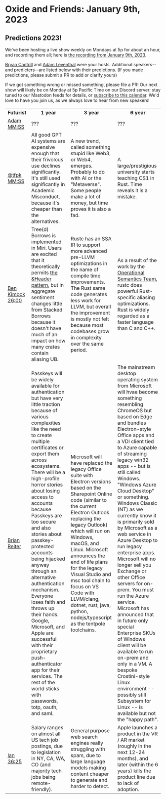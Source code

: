 # Oxide and Friends: January 9th, 2023

## Predictions 2023!

We've been hosting a live show weekly on Mondays at 5p for about an hour,
and recording them all; here is
[the recording from January 9th, 2023](https://youtu.be/6nQbe9EYFaw).


[Bryan Cantrill](https://mastodon.social/@bcantrill) and
[Adam Leventhal](https://mastodon.social/@ahl) were your hosts.
Additional speakers--and predicters--are listed below with their predictions.
(If you made predictions, please submit a PR to add or clarify yours)

<table>
<tr>
<th>Futurist</th>
<th>1 year</th>
<th>3 year</th>
<th>6 year</th>
</tr>

<tr>
<td>
  <a href="https://mastodon.social/@ahl">Adam</a><br>
  <a href="https://youtu.be/XXX?tSSS">MM:SS</a>
</td>
<td>
???
</td>
<td>
???
</td>
<td>
???
</td>

</tr>
<tr>
<td>
  <a href="https://github.com/tfpk/">@tfpk</a><br>
  <a href="https://youtu.be/XXX?tSSS">MM:SS</a>
</td>
<td>
  All good GPT AI systems are expensive enough that their frivolous use declines significantly.
  It's still used significantly in Academic Misconduct, because it's cheaper than the alternatives.
</td>
<td>
  A new trend, called something stupid like Web3, or Web4, emerges. Probably to do with AI
  or the "Metaverse". Some people make a lot of money, but time proves it is also a fad.
</td>
<td>
  A large/prestigious university starts teaching CS1 in Rust. Time reveals it is a mistake.
</td>

<tr>
<td>
  <a href="https://hachyderm.io/@saethlin">Ben Kimock</a><br>
  <a href="https://youtu.be/6nQbe9EYFaw?t=1560">26:00</a>
</td>
<td>
Tree(d) Borrows is implemented in Miri. Users are excited that it theoretically permits <a href="https://github.com/rust-lang/unsafe-code-guidelines/issues/256">the &Header pattern</a>, but in aggregate sentiment changes little from Stacked Borrows because it doesn't have much of an impact on how many crates contain aliasing UB.
</td>
<td>
Rustc has an SSA IR to support more advanced pre-LLVM optimizations in the name of compile time improvements. The Rust same code generates less work for LLVM, but overall the improvement is mostly not felt because most codebases grow in complexity over the same period.
</td>
<td>
As a result of the work by the <a href="https://github.com/rust-lang/rfcs/pull/3346">Operational Semantics Team</a>, rustc does powerful Rust-specific aliasing optimizations. Rust is widely regarded as a faster language than C and C++.
</td>
</tr>
  
<tr>

<td>
  <a href="https://hachyderm.io/@breiter">Brian Reiter</a>
</td>

<td>
Passkeys will be widely available for authentication but have very little traction because of various complexities like the need to create multiple certificates or export them across ecosystems. There will be a high-profile horror stories about losing access to accounts because Passkeys are too secure and also stories about passkey-protected accounts being hijacked anyway through an alternative authentication mechanism. Everyone loses faith and throws up their hands. Google, Microsoft, and Apple are successful with their proprietary push-authenticator app for their services. The rest of the world sticks with passwords, totp, oauth, and saml.
</td>

<td>
Microsoft will have replaced the legacy Office suite with Electron versions based on the Sharepoint Online code (similar to the current Electron Outlook replacing the legacy Outlook) which will run on Windows, macOS, and Linux. Microsoft announces the end of life plans for the legacy Visual Studio and msc tool chain to focus on VS Code with LLVM/clang, dotnet, rust, java, python, nodejs/typescript as the tentpole toolchains.
</td>

<td>
The mainstream desktop operating system from Microsoft will hvae become something resembling ChromeOS but based on Edge and bundles Electron-style Office apps and a VDI client tied to Azure capable of streaming legacy win32 apps -- but is still called Windows. "Windows Azure Cloud Desktop" or something. Windows Classic (NT) as we currently know it is primarily sold by Microsoft as a web service in Azure Desktop to run legacy enterprise apps. Microsoft will no longer sell you Exchange or other Office servers for on-prem. You must run the Azure service. Microsoft has announced that in future only special Enterprise SKUs of Windows client will be available to run on-prem and only in a VM. A bespoke Crostini-style Linux environment -- possibly still Subsystem for Linux -- is available but not the "happy path".
</td>

<tr>
<td>
  <a href="https://hachyderm.io/@iangrunert">Ian</a><br>
  <a href="https://youtu.be/6nQbe9EYFaw?t=2185">36:25</a>
</td>
<td>
Salary ranges on almost all US tech job postings, due to legislation in NY, CA, WA, CO (and majority tech jobs being remote-friendly).
</td>
<td>
General purpose web search engines really struggling with spam, due to large language models making content cheaper to generate and harder to detect.
</td>
<td>
Apple launches a product in the VR / AR market (roughly in the next 12-24 months), and later (within the 6 years) kills the product line due to lack of adoption.
</td>

</tr>

If we got something wrong or missed something, please file a PR!
Our next show will likely be on Monday at 5p Pacific Time on our Discord
server; stay tuned to our Mastodon feeds for details, or [subscribe to this
calendar](https://sesh.fyi/api/calendar/v2/iMdFbuFRupMwuTiwvXswNU.ics).  We'd
love to have you join us, as we always love to hear from new speakers!

